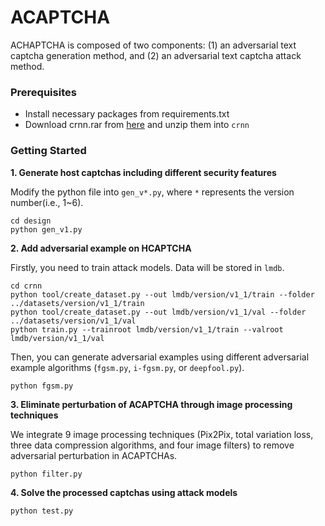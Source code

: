 # ACAPTCHA

ACHAPTCHA is composed of two components: (1) an adversarial text captcha generation method, and (2) an adversarial text captcha attack method.



### Prerequisites

* Install necessary packages from requirements.txt
* Download crnn.rar from [here](https://drive.google.com/file/d/1NFYGkOPUycYjqvOBRrwsQArRWCBSI0DK/view?usp=sharing) and unzip them into `crnn`



### Getting Started

**1. Generate host captchas including different security features** 

Modify the python file into `gen_v*.py`, where `*` represents the version number(i.e., 1~6).

```
cd design
python gen_v1.py
```



**2. Add adversarial example on HCAPTCHA**

Firstly, you need to train attack models. Data will be stored in `lmdb`.

```
cd crnn
python tool/create_dataset.py --out lmdb/version/v1_1/train --folder ../datasets/version/v1_1/train
python tool/create_dataset.py --out lmdb/version/v1_1/val --folder ../datasets/version/v1_1/val
python train.py --trainroot lmdb/version/v1_1/train --valroot lmdb/version/v1_1/val
```

Then, you can generate adversarial examples using different adversarial example algorithms (`fgsm.py`, `i-fgsm.py`, or `deepfool.py`).

```
python fgsm.py
```



**3.  Eliminate perturbation of ACAPTCHA through image processing techniques**

We integrate 9 image processing techniques (Pix2Pix, total variation loss, three data compression algorithms, and four image filters) to remove adversarial perturbation in ACAPTCHAs.

```
python filter.py
```



**4. Solve the processed captchas using attack models**

```
python test.py
```

